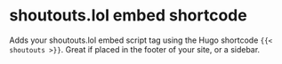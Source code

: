 # shoutouts.lol embed shortcode

Adds your shoutouts.lol embed script tag using the Hugo shortcode `{{< shoutouts >}}`. Great if placed in the footer of your site, or a sidebar.
